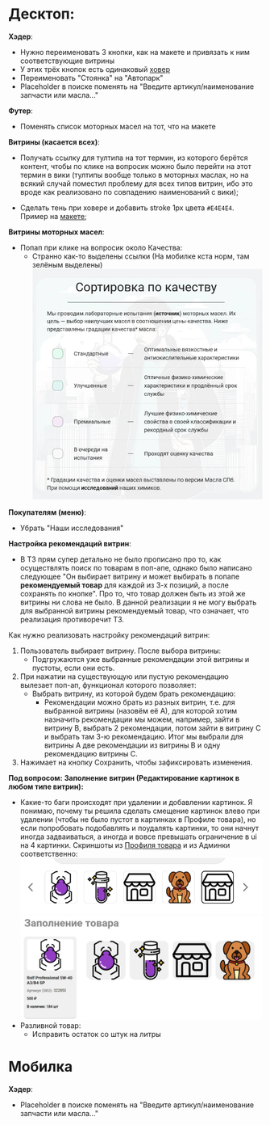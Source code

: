 # Десктоп:
**Хэдер**:
- Нужно переименовать 3 кнопки, как на макете и привязать к ним соответствующие витрины
- У этих трёх кнопок есть одинаковый [ховер](https://www.figma.com/design/TQrXQTtTwlnhrJIVcBIVbY/%D0%9C%D0%B0%D1%81%D0%BB%D0%BE-%D0%A1%D0%9F%D0%91?node-id=2312-51298&t=QiCowKPeF6392Nkq-4)
- Переименовать "Стоянка" на "Автопарк"
- Placeholder в поиске поменять на "Введите артикул/наименование запчасти или масла..."

**Футер**:
- Поменять список моторных масел на тот, что на макете

**Витрины (касается всех)**:
- Получать ссылку для тултипа на тот термин, из которого берётся контент, чтобы по клике на вопросик можно было перейти на этот термин в вики (тултипы вообще только в моторных маслах, но на всякий случай поместил проблему для всех типов витрин, ибо это вроде как реализовано по совпадению наименований с вики);

- Сделать тень при ховере и добавить stroke 1px цвета `#E4E4E4`. Пример на [макете](https://www.figma.com/design/TQrXQTtTwlnhrJIVcBIVbY/%D0%9C%D0%B0%D1%81%D0%BB%D0%BE-%D0%A1%D0%9F%D0%91?node-id=2422-44516&t=QiCowKPeF6392Nkq-4);

**Витрины моторных масел**:
- Попап при клике на вопросик около Качества:
	- Странно как-то выделены ссылки (На мобилке кста норм, там зелёным выделены)
![](../_attachments/Исправления-20250312105948087.webp)

**Покупателям (меню)**:
- Убрать "Наши исследования"

**Настройка рекомендаций витрин**:
- В ТЗ прям супер детально не было прописано про то, как осуществлять поиск по товарам в поп-апе, однако было написано следующее "Он выбирает витрину и может выбирать в попапе **рекомендуемый товар** для каждой из 3-х позиций, а после сохранять по кнопке". Про то, что товар должен быть из этой же витрины ни слова не было. В данной реализации я не могу выбрать для выбранной витрины рекомендуемый товар, что означает, что реализация противоречит ТЗ.

Как нужно реализовать настройку рекомендаций витрин:
1) Пользователь выбирает витрину. После выбора витрины:
	- Подгружаются уже выбранные рекомендации этой витрины и пустоты, если они есть.
2) При нажатии на существующую или пустую рекомендацию вылезает поп-ап, функционал которого позволяет:
	- Выбрать витрину, из которой будем брать рекомендацию:
		- Рекомендации можно брать из разных витрин, т.е. для выбранной витрины (назовём её А), для которой хотим назначить рекомендации мы можем, например, зайти в витрину В, выбрать 2 рекомендации, потом зайти в витрину С и выбрать там 3-ю рекомендацию. Итог мы выбрали для витрины А две рекомендации из витрины В и одну рекомендацию витрины С.
3) Нажимает на кнопку Сохранить, чтобы зафиксировать изменения.


**Под вопросом:**
**Заполнение витрин (Редактирование картинок в любом типе витрин):**
- Какие-то баги происходят при удалении и добавлении картинок. Я понимаю, почему ты решила сделать смещение картинок влево при удалении (чтобы не было пустот в картинках в Профиле товара), но если попробовать подобавлять и поудалять картинки, то они начнут иногда задваиваться, а иногда и вовсе превышать ограничение в ui на 4 картинки. Скриншоты из [Профиля товара](https://test.maslo-spb.ru/product/322853-45523388) и из Админки соответственно:
![](../_attachments/Исправления-20250312223930726.webp)
![](../_attachments/Исправления-20250312223946565.webp)
- Разливной товар:
	- Исправить остаток со штук на литры
# Мобилка
**Хэдер**:
- Placeholder в поиске поменять на "Введите артикул/наименование запчасти или масла..."
